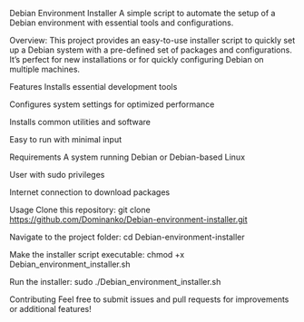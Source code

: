 Debian Environment Installer
A simple script to automate the setup of a Debian environment with essential tools and configurations.

Overview: 
This project provides an easy-to-use installer script to quickly set up a Debian system with a pre-defined set of packages and configurations. It’s perfect for new installations or for quickly configuring Debian on multiple machines.

Features
Installs essential development tools

Configures system settings for optimized performance

Installs common utilities and software

Easy to run with minimal input

Requirements
A system running Debian or Debian-based Linux

User with sudo privileges

Internet connection to download packages

Usage
Clone this repository: 
git clone https://github.com/Dominanko/Debian-environment-installer.git

Navigate to the project folder: 
cd Debian-environment-installer

Make the installer script executable: 
chmod +x Debian_environment_installer.sh

Run the installer: 
sudo ./Debian_environment_installer.sh

Contributing
Feel free to submit issues and pull requests for improvements or additional features!
